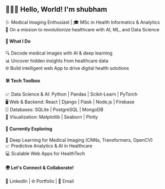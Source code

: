 <h2>👨‍⚕️✨ Hello, World! I'm shubham <br> </h2>

 🩺 Medical Imaging Enthusiast | 🎓 MSc in Health Informatics & Analytics <br>
 🚀 On a mission to revolutionize healthcare with AI, ML, and Data Science <br>

<h4>🔬 What I Do <br> </h4>
 🔍 Decode medical images with AI & deep learning <br>
 📊 Uncover hidden insights from healthcare data <br>
 🌐 Build intelligent web App to drive digital health solutions <br>

<h4>🛠️ Tech Toolbox <br> </h4>
 📈 Data Science & AI: Python | Pandas | Scikit-Learn | PyTorch <br>
 🖥️ Web & Backend: React | Django | Flask | Node.js | Firebase <br>
 🗄️ Databases: SQLite | PostgreSQL | MongoDB <br>
 🎨 Visualization: Matplotlib | Seaborn | Plotly <br>

<h4>🚀 Currently Exploring <br> </h4>
 🧠 Deep Learning for Medical Imaging (CNNs, Transformers, OpenCV) <br>
 📈 Predictive Analytics & AI in Healthcare<br>
 💻 Scalable Web Apps for HealthTech <br>

<h4>🌍 Let's Connect & Collaborate! <br> </h4>
💼 LinkedIn | 🌐 Portfolio | 📧 Email
